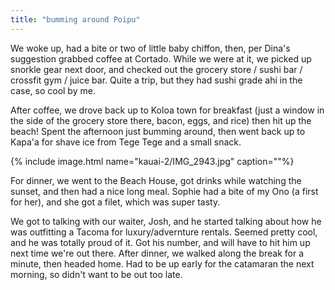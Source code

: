 ```yaml
---
title: "bumming around Poipu"
---
```


We woke up, had a bite or two of little baby chiffon, then, per Dina's suggestion grabbed coffee at Cortado. While we were at it, we picked up snorkle gear next door, and checked out the grocery store / sushi bar / crossfit gym / juice bar. Quite a trip, but they had sushi grade ahi in the case, so cool by me.

After coffee, we drove back up to Koloa town for breakfast (just a window in the side of the grocery store there, bacon, eggs, and rice) then hit up the beach! Spent the afternoon just bumming around, then went back up to Kapa'a for shave ice from Tege Tege and a small snack.

{% include image.html name="kauai-2/IMG_2943.jpg" caption=""%}


For dinner, we went to the Beach House, got drinks while watching the sunset, and then had a nice long meal. Sophie had a bite of my Ono (a first for her), and she got a filet, which was super tasty.

We got to talking with our waiter, Josh, and he started talking about how he was outfitting a Tacoma for luxury/advernture rentals. Seemed pretty cool, and he was totally proud of it. Got his number, and will have to hit him up next time we're out there. After dinner, we walked along the break for a minute, then headed home. Had to be up early for the catamaran the next morning, so didn't want to be out too late.